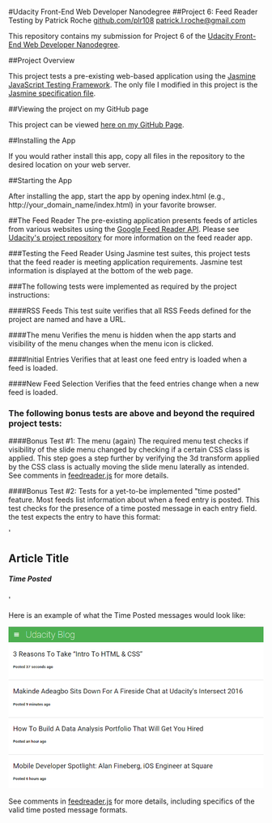 #Udacity Front-End Web Developer Nanodegree
##Project 6: Feed Reader Testing by Patrick Roche
[github.com/plr108](https://github.com/plr108)
[patrick.l.roche@gmail.com](mailto:patrick.l.roche@gmail.com)

This repository contains my submission for Project 6 of the [Udacity Front-End Web Developer Nanodegree](https://www.udacity.com/course/front-end-web-developer-nanodegree--nd001).

##Project Overview

This project tests a pre-existing web-based application using the [Jasmine JavaScript Testing Framework](http://jasmine.github.io/).  The only file I modified in this project is the [Jasmine specification file](https://github.com/plr108/FrontEndNanodegreeProject6/blob/master/jasmine/spec/feedreader.js).

##Viewing the project on my GitHub page

This project can be viewed [here on my GitHub Page](http://plr108.github.io/portfolio/FEND6/index.html).

##Installing the App

If you would rather install this app, copy all files in the repository to the desired location on your web server.

##Starting the App

After installing the app, start the app by opening index.html (e.g., http://your_domain_name/index.html) in your favorite browser.

##The Feed Reader
The pre-existing application presents feeds of articles from various websites using the [Google Feed Reader API](https://developers.google.com/feed/).  Please see [Udacity's project repository](https://github.com/udacity/frontend-nanodegree-feedreader) for more information on the feed reader app.

###Testing the Feed Reader
Using Jasmine test suites, this project tests that the feed reader is meeting application requirements.  Jasmine test information is displayed at the bottom of the web page.

###The following tests were implemented as required by the project instructions:

####RSS Feeds
This test suite verifies that all RSS Feeds defined for the project are named and have a URL.

####The menu
Verifies the menu is hidden when the app starts and visibility of the menu changes when the menu icon is clicked.

####Initial Entries
Verifies that at least one feed entry is loaded when a feed is loaded.

####New Feed Selection
Verifies that the feed entries change when a new feed is loaded.

### The following bonus tests are above and beyond the required project tests:

####Bonus Test #1: The menu (again)
The required menu test checks if visibility of the slide menu changed by checking if a certain CSS class is applied.  This step goes a step further
by verifying the 3d transform applied by the CSS class is actually moving
the slide menu laterally as intended.  See comments in [feedreader.js](https://github.com/plr108/FrontEndNanodegreeProject6/blob/master/jasmine/spec/feedreader.js) for more details.

####Bonus Test #2: Tests for a yet-to-be implemented "time posted" feature.
Most feeds list information about when a feed entry is posted.  This test checks for the presence of a time posted message in each entry field.  the test expects the entry to have this format:

'<article class entry="entry"><h2>Article Title</h2><h5>Time Posted</h5></article>'

Here is an example of what the Time Posted messages would look like:

![image of what the Time Posted messages would look like](img/time-posted.png)

See comments in [feedreader.js](https://github.com/plr108/FrontEndNanodegreeProject6/blob/master/jasmine/spec/feedreader.js) for more details, including specifics of the valid time posted message formats.